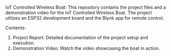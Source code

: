 IoT Controlled Wireless Boat:
This repository contains the project files and a demonstration video for the IoT Controlled Wireless Boat. The project utilizes an ESP32 development board and the Blynk app for remote control.

Contents-
1. Project Report: Detailed documentation of the project setup and execution.
2. Demonstration Video: Watch the video showcasing the boat in action.
